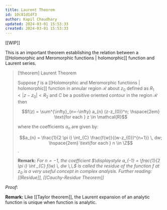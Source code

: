 ```yaml
---
title: Laurent Theorem
id: 10c81d1df3
author: Kapil Chaudhary
updated: 2024-03-01 15:53:33
created: 2024-03-01 15:53:33
---
```

[[WIP]]

This is an important theorem establishing the relation between a [[Holomorphic and Meromorphic functions | holomorphic]] function and Laurent series. 

> [!theorem] Laurent Theorem
> 
> Suppose $f$ is a [[Holomorphic and Meromorphic functions | holomorphic]]  function in annular region $\mathcal{R}$ about $z_0$ defined as $R_{1} < |z-z_{0}|< R_{2}$ and $C$ be a positive oriented contour in the region $\mathcal{R}$ then
> 
> $$f(z) = \sum^{\infty}_{n=-\infty} a_{n} (z-z_{0})^n; \hspace{2em} \text{for each } z \in \mathcal{R}$$
> 
> where the coefficients $a_n$ are given by:
> 
> $$a_{n} = \frac{1}{2 \pi i} \int_{C} \frac{f(w)}{(w-z_{0})^{n+1}}  \, dw; \hspace{2em} \text{for each } n \in \Z$$.
> 
> **Remark:** *For $n=-1$, the coefficient $\displaystyle a_{-1} = \frac{1}{2 \pi i} \int _{C} f(w) \, dw \,\,$ is called the residue of the function $f$ at $z_0$ is a very useful concept in complex analysis. Further reading: [[Residue]], [[Cauchy-Residue Theorem]]*

*Proof*: 

$$\tag*{Q.E.D.}$$


**Remark:** Like [[Taylor theorem]], the Laurent expansion of an analytic function is unique when function is analytic.